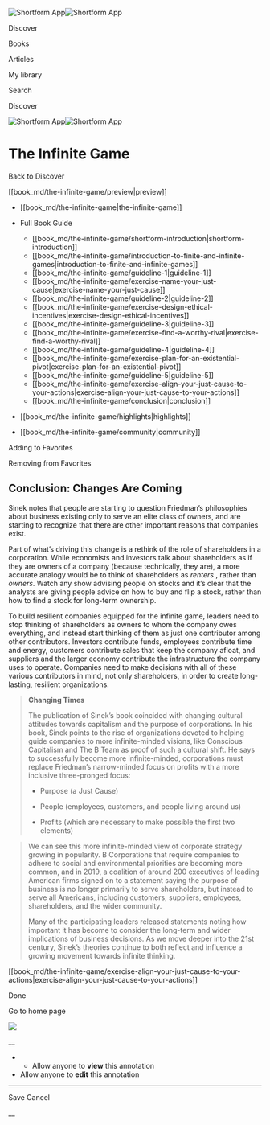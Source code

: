 ![Shortform App](/img/logo.36a2399e.svg)![Shortform App](/img/logo-dark.70c1b072.svg)

Discover

Books

Articles

My library

Search

Discover

![Shortform App](/img/logo.36a2399e.svg)![Shortform App](/img/logo-dark.70c1b072.svg)

# The Infinite Game

Back to Discover

[[book_md/the-infinite-game/preview|preview]]

  * [[book_md/the-infinite-game|the-infinite-game]]
  * Full Book Guide

    * [[book_md/the-infinite-game/shortform-introduction|shortform-introduction]]
    * [[book_md/the-infinite-game/introduction-to-finite-and-infinite-games|introduction-to-finite-and-infinite-games]]
    * [[book_md/the-infinite-game/guideline-1|guideline-1]]
    * [[book_md/the-infinite-game/exercise-name-your-just-cause|exercise-name-your-just-cause]]
    * [[book_md/the-infinite-game/guideline-2|guideline-2]]
    * [[book_md/the-infinite-game/exercise-design-ethical-incentives|exercise-design-ethical-incentives]]
    * [[book_md/the-infinite-game/guideline-3|guideline-3]]
    * [[book_md/the-infinite-game/exercise-find-a-worthy-rival|exercise-find-a-worthy-rival]]
    * [[book_md/the-infinite-game/guideline-4|guideline-4]]
    * [[book_md/the-infinite-game/exercise-plan-for-an-existential-pivot|exercise-plan-for-an-existential-pivot]]
    * [[book_md/the-infinite-game/guideline-5|guideline-5]]
    * [[book_md/the-infinite-game/exercise-align-your-just-cause-to-your-actions|exercise-align-your-just-cause-to-your-actions]]
    * [[book_md/the-infinite-game/conclusion|conclusion]]
  * [[book_md/the-infinite-game/highlights|highlights]]
  * [[book_md/the-infinite-game/community|community]]



Adding to Favorites 

Removing from Favorites 

## Conclusion: Changes Are Coming

Sinek notes that people are starting to question Friedman’s philosophies about business existing only to serve an elite class of owners, and are starting to recognize that there are other important reasons that companies exist.

Part of what’s driving this change is a rethink of the role of shareholders in a corporation. While economists and investors talk about shareholders as if they are owners of a company (because technically, they are), a more accurate analogy would be to think of shareholders as _renters_ , rather than _owners_. Watch any show advising people on stocks and it’s clear that the analysts are giving people advice on how to buy and flip a stock, rather than how to find a stock for long-term ownership.

To build resilient companies equipped for the infinite game, leaders need to stop thinking of shareholders as owners to whom the company owes everything, and instead start thinking of them as just one contributor among other contributors. Investors contribute funds, employees contribute time and energy, customers contribute sales that keep the company afloat, and suppliers and the larger economy contribute the infrastructure the company uses to operate. Companies need to make decisions with all of these various contributors in mind, not only shareholders, in order to create long-lasting, resilient organizations.

> **Changing Times**
> 
> The publication of Sinek’s book coincided with changing cultural attitudes towards capitalism and the purpose of corporations. In his book, Sinek points to the rise of organizations devoted to helping guide companies to more infinite-minded visions, like Conscious Capitalism and The B Team as proof of such a cultural shift. He says to successfully become more infinite-minded, corporations must replace Friedman’s narrow-minded focus on profits with a more inclusive three-pronged focus:
> 
>   * Purpose (a Just Cause)
> 
>   * People (employees, customers, and people living around us)
> 
>   * Profits (which are necessary to make possible the first two elements)
> 
> 

> 
> We can see this more infinite-minded view of corporate strategy growing in popularity. B Corporations that require companies to adhere to social and environmental priorities are becoming more common, and in 2019, a coalition of around 200 executives of leading American firms signed on to a statement saying the purpose of business is no longer primarily to serve shareholders, but instead to serve all Americans, including customers, suppliers, employees, shareholders, and the wider community.
> 
> Many of the participating leaders released statements noting how important it has become to consider the long-term and wider implications of business decisions. As we move deeper into the 21st century, Sinek’s theories continue to both reflect and influence a growing movement towards infinite thinking.

[[book_md/the-infinite-game/exercise-align-your-just-cause-to-your-actions|exercise-align-your-just-cause-to-your-actions]]

Done

Go to home page 

![](https://bat.bing.com/action/0?ti=56018282&Ver=2&mid=5fd12e66-6edd-494a-b29c-d66fe54f85be&sid=1711133063fa11eebdec89a8b8ae3bbc&vid=171147a063fa11eea7440fcfeb230d96&vids=0&msclkid=N&pi=0&lg=en-US&sw=800&sh=600&sc=24&nwd=1&tl=Shortform%20%7C%20Book&p=https%3A%2F%2Fwww.shortform.com%2Fapp%2Fbook%2Fthe-infinite-game%2Fconclusion&r=&lt=406&evt=pageLoad&sv=1&rn=278267)

__

  *   * Allow anyone to **view** this annotation
  * Allow anyone to **edit** this annotation



* * *

Save Cancel

__



